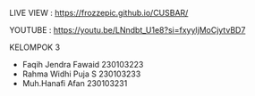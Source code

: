 LIVE VIEW :
https://frozzepic.github.io/CUSBAR/

YOUTUBE :
https://youtu.be/LNndbt_U1e8?si=fxyyljMoCjytvBD7

KELOMPOK 3
- Faqih Jendra Fawaid		230103223
- Rahma Widhi Puja S		230103233	
- Muh.Hanafi Afan		230103231

